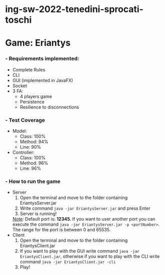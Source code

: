 # ing-sw-2022-tenedini-sprocati-toschi

<h1><b>Game: Eriantys</b></h1>

<h3>- Requirements implemented:</h3>
<ul>
  <li>Complete Rules</li>
  <li>CLI</li>
  <li>GUI (implemented in JavaFX)</li>
  <li>Socket</li>
  <li>3 FA:
    <ul>
      <li>4 players game</li>
      <li>Persistence</li>
      <li>Resilience to disconnections</li>
    </ul>
  </li>
</ul>

<h3>- Test Coverage</h3>
<ul>
  <li>Model:
    <ul>
      <li>Class: 100%</li>
      <li>Method: 94%</li>
      <li>Line: 90%</li>
    </ul>
  </li>
  <li>Controller:
    <ul>
      <li>Class: 100%</li>
      <li>Method: 96%</li>
      <li>Line: 96%</li>
    </ul>
  </li>
</ul>

<h3>- How to run the game</h3>
<ul>
  <li>Server
    <ol>
      <li>Open the terminal and move to the folder containing EriantysServer.jar</li>
      <li>Write command <code>java -jar EriantysServer.jar</code> and press Enter</li>
      <li>Server is running!</li>
    </ol>
    <u>Note</u>: Default port is: <b>12345</b>. If you want to user another port you can execute the command
    <code>java -jar EriantysServer.jar -p &ltportNumber&gt</code>. <br>
    The range for the port is between 0 and 65535.
  </li>
  <li>Client
    <ol>
      <li>Open the terminal and move to the folder containing EriantysClient.jar</li>
      <li>
        If you want to play with the GUI write command <code>java -jar EriantysClient.jar</code>, 
        otherwise if you want to play with the CLI write command <code>java -jar EriantysClient.jar -cli</code>
      </li>
      <li>Play!</li>
    </ol>
  </li>
  
  
</ul>  
    

